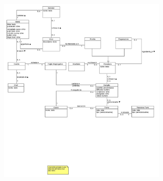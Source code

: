 ![modello di dominio](https://github.com/elm-suf/FXcatering/blob/develop/docs/Modello%20di%20Dominio/mDom.png)
